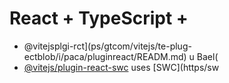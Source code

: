 # React + TypeScript + 

- @vitejsplgi-rct](ps/gtcom/vitejs/te-plug-ectblob/i/paca/pluginreact/READM.md) u Bael(
- [@vitejs/plugin-react-swc](https://github.com/vitejs/vite-plugin-react-swc) uses [SWC](https/sw

